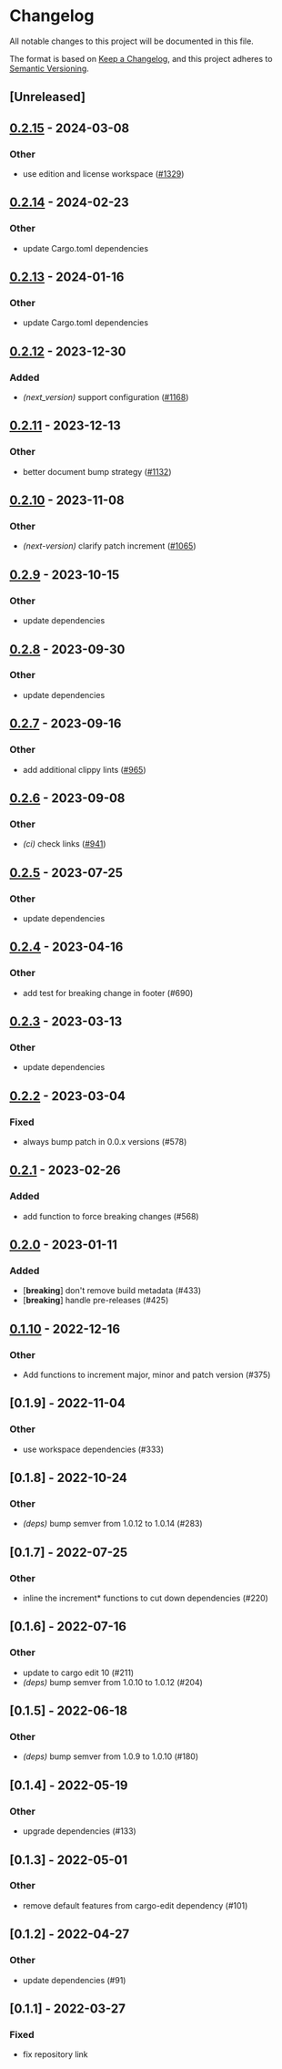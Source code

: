 # Changelog
All notable changes to this project will be documented in this file.

The format is based on [Keep a Changelog](https://keepachangelog.com/en/1.0.0/),
and this project adheres to [Semantic Versioning](https://semver.org/spec/v2.0.0.html).

## [Unreleased]

## [0.2.15](https://github.com/MarcoIeni/release-plz/compare/next_version-v0.2.14...next_version-v0.2.15) - 2024-03-08

### Other
- use edition and license workspace ([#1329](https://github.com/MarcoIeni/release-plz/pull/1329))

## [0.2.14](https://github.com/MarcoIeni/release-plz/compare/next_version-v0.2.13...next_version-v0.2.14) - 2024-02-23

### Other
- update Cargo.toml dependencies

## [0.2.13](https://github.com/MarcoIeni/release-plz/compare/next_version-v0.2.12...next_version-v0.2.13) - 2024-01-16

### Other
- update Cargo.toml dependencies

## [0.2.12](https://github.com/MarcoIeni/release-plz/compare/next_version-v0.2.11...next_version-v0.2.12) - 2023-12-30

### Added
- *(next_version)* support configuration ([#1168](https://github.com/MarcoIeni/release-plz/pull/1168))

## [0.2.11](https://github.com/MarcoIeni/release-plz/compare/next_version-v0.2.10...next_version-v0.2.11) - 2023-12-13

### Other
- better document bump strategy ([#1132](https://github.com/MarcoIeni/release-plz/pull/1132))

## [0.2.10](https://github.com/MarcoIeni/release-plz/compare/next_version-v0.2.9...next_version-v0.2.10) - 2023-11-08

### Other
- *(next-version)* clarify patch increment ([#1065](https://github.com/MarcoIeni/release-plz/pull/1065))

## [0.2.9](https://github.com/MarcoIeni/release-plz/compare/next_version-v0.2.8...next_version-v0.2.9) - 2023-10-15

### Other
- update dependencies

## [0.2.8](https://github.com/MarcoIeni/release-plz/compare/next_version-v0.2.7...next_version-v0.2.8) - 2023-09-30

### Other
- update dependencies

## [0.2.7](https://github.com/MarcoIeni/release-plz/compare/next_version-v0.2.6...next_version-v0.2.7) - 2023-09-16

### Other
- add additional clippy lints ([#965](https://github.com/MarcoIeni/release-plz/pull/965))

## [0.2.6](https://github.com/MarcoIeni/release-plz/compare/next_version-v0.2.5...next_version-v0.2.6) - 2023-09-08

### Other
- *(ci)* check links ([#941](https://github.com/MarcoIeni/release-plz/pull/941))

## [0.2.5](https://github.com/MarcoIeni/release-plz/compare/next_version-v0.2.4...next_version-v0.2.5) - 2023-07-25

### Other
- update dependencies

## [0.2.4](https://github.com/MarcoIeni/release-plz/compare/next_version-v0.2.3...next_version-v0.2.4) - 2023-04-16

### Other
- add test for breaking change in footer (#690)

## [0.2.3](https://github.com/MarcoIeni/release-plz/compare/next_version-v0.2.2...next_version-v0.2.3) - 2023-03-13

### Other
- update dependencies

## [0.2.2](https://github.com/MarcoIeni/release-plz/compare/next_version-v0.2.1...next_version-v0.2.2) - 2023-03-04

### Fixed
- always bump patch in 0.0.x versions (#578)

## [0.2.1](https://github.com/MarcoIeni/release-plz/compare/next_version-v0.2.0...next_version-v0.2.1) - 2023-02-26

### Added
- add function to force breaking changes (#568)

## [0.2.0](https://github.com/MarcoIeni/release-plz/compare/next_version-v0.1.10...next_version-v0.2.0) - 2023-01-11

### Added
- [**breaking**] don't remove build metadata (#433)
- [**breaking**] handle pre-releases (#425)

## [0.1.10](https://github.com/MarcoIeni/release-plz/compare/next_version-v0.1.9...next_version-v0.1.10) - 2022-12-16

### Other
- Add functions to increment major, minor and patch version (#375)

## [0.1.9] - 2022-11-04

### Other
- use workspace dependencies (#333)

## [0.1.8] - 2022-10-24

### Other
- *(deps)* bump semver from 1.0.12 to 1.0.14 (#283)

## [0.1.7] - 2022-07-25

### Other
- inline the increment* functions to cut down dependencies (#220)

## [0.1.6] - 2022-07-16

### Other
- update to cargo edit 10 (#211)
- *(deps)* bump semver from 1.0.10 to 1.0.12 (#204)

## [0.1.5] - 2022-06-18

### Other
- *(deps)* bump semver from 1.0.9 to 1.0.10 (#180)

## [0.1.4] - 2022-05-19

### Other
- upgrade dependencies (#133)

## [0.1.3] - 2022-05-01

### Other
- remove default features from cargo-edit dependency (#101)

## [0.1.2] - 2022-04-27

### Other
- update dependencies (#91)

## [0.1.1] - 2022-03-27

### Fixed
- fix repository link
